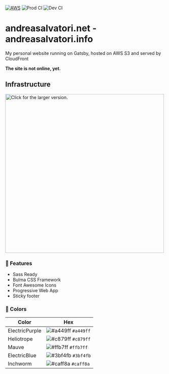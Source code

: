 [![AWS](https://img.shields.io/badge/AWS-S3%2BCloudFront-orange?style=flat-square)](https://aws.amazon.com/)
![Prod CI](https://github.com/Sonic0/personal-website/workflows/Prod%20CI/badge.svg)
![Dev CI](https://github.com/Sonic0/personal-website/workflows/Dev%20CI/badge.svg)

# andreasalvatori.net - andreasalvatori.info

My personal website running on Gatsby, hosted on AWS S3 and served by CloudFront

**The site is not online, yet.**

## Infrastructure

<a href="https://drive.google.com/uc?export=view&id=1AWr8FwmVnnXD-F07BCADVjhr_LNHRVzD">
    <img src="https://drive.google.com/uc?export=view&id=1AWr8FwmVnnXD-F07BCADVjhr_LNHRVzD" style="width: 500px; max-width: 100%; height: auto" title="Click for the larger version." />
</a>

### 🚀 Features

- Sass Ready
- Bulma CSS Framework
- Font Awesome Icons
- Progressive Web App
- Sticky footer

### 🎨 Colors

| Color          | Hex                                                                |
| -------------- | ------------------------------------------------------------------ |
| ElectricPurple | ![#a449ff](https://via.placeholder.com/11/a449ff?text=+) `#a449ff` |
| Heliotrope     | ![#c879ff](https://via.placeholder.com/11/c879ff?text=+) `#c879ff` |
| Mauve          | ![#ffb7ff](https://via.placeholder.com/11/ffb7ff?text=+) `#ffb7ff` |
| ElectricBlue   | ![#3bf4fb](https://via.placeholder.com/11/3bf4fb?text=+) `#3bf4fb` |
| Inchworm       | ![#caff8a](https://via.placeholder.com/11/caff8a?text=+) `#caff8a` |
